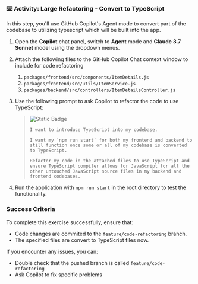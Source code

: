 ### :keyboard: Activity: Large Refactoring - Convert to TypeScript

In this step, you'll use GitHub Copilot's Agent mode to convert part of the codebase to utilizing typescript which will be built into the app.

1. Open the **Copilot** chat panel, switch to **Agent** mode and **Claude 3.7 Sonnet** model using the dropdown menus.

2. Attach the following files to the GitHub Copilot Chat context window to include for code refactoring
   1. `packages/frontend/src/components/ItemDetails.js`
   2. `packages/frontend/src/utils/ItemService.js`
   3. `packages/backend/src/controllers/ItemDetailsController.js`

3. Use the following prompt to ask Copilot to refactor the code to use TypeScript:
   > ![Static Badge](https://img.shields.io/badge/-Prompt-text?style=social&logo=github%20copilot)
   >
   > ```prompt
   > I want to introduce TypeScript into my codebase. 
   > 
   > I want my `npm run start` for both my frontend and backend to still function once some or all of my codebase is converted to TypeScript.
   >  
   > Refactor my code in the attached files to use TypeScript and ensure TypeScript compiler allows for JavaScript for all the other untouched JavaScript source files in my backend and frontend codebases.
   > ```
   
4. Run the application with `npm run start` in the root directory to test the functionality.

### Success Criteria

To complete this exercise successfully, ensure that:
   - Code changes are commited to the `feature/code-refactoring` branch.
   - The specified files are convert to TypeScript files now.

If you encounter any issues, you can:
- Double check that the pushed branch is called `feature/code-refactoring`
- Ask Copilot to fix specific problems